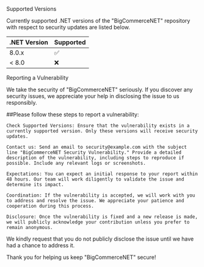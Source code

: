 Supported Versions

Currently supported .NET versions of the "BigCommerceNET" repository with respect to security updates are listed below.

| .NET Version | Supported          |
| -------      | ------------------ |
| 8.0.x        | :white_check_mark: |
| < 8.0        | :x:                |

Reporting a Vulnerability

We take the security of "BigCommerceNET" seriously. If you discover any security issues, we appreciate your help in disclosing the issue to us responsibly.

##Please follow these steps to report a vulnerability:

    Check Supported Versions: Ensure that the vulnerability exists in a currently supported version. Only these versions will receive security updates.

    Contact us: Send an email to security@example.com with the subject line "BigCommerceNET Security Vulnerability." Provide a detailed description of the vulnerability, including steps to reproduce if possible. Include any relevant logs or screenshots.

    Expectations: You can expect an initial response to your report within 48 hours. Our team will work diligently to validate the issue and determine its impact.

    Coordination: If the vulnerability is accepted, we will work with you to address and resolve the issue. We appreciate your patience and cooperation during this process.

    Disclosure: Once the vulnerability is fixed and a new release is made, we will publicly acknowledge your contribution unless you prefer to remain anonymous.

We kindly request that you do not publicly disclose the issue until we have had a chance to address it.

Thank you for helping us keep "BigCommerceNET" secure!
